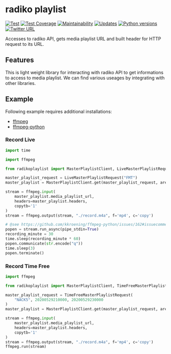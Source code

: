 # radiko playlist

[![Test](https://github.com/road-master/radiko-playlist/workflows/Test/badge.svg)](https://github.com/road-master/radiko-playlist/actions?query=workflow%3ATest)
[![Test Coverage](https://api.codeclimate.com/v1/badges/32788a087b5e6264eaae/test_coverage)](https://codeclimate.com/github/road-master/radiko-playlist/test_coverage)
[![Maintainability](https://api.codeclimate.com/v1/badges/32788a087b5e6264eaae/maintainability)](https://codeclimate.com/github/road-master/radiko-playlist/maintainability)
[![Updates](https://pyup.io/repos/github/road-master/radiko-playlist/shield.svg)](https://pyup.io/repos/github/road-master/radiko-playlist/)
[![Python versions](https://img.shields.io/pypi/pyversions/radikoplaylist.svg)](https://pypi.org/project/radikoplaylist)
[![Twitter URL](https://img.shields.io/twitter/url?style=social&url=https%3A%2F%2Fgithub.com%2Froad-master%2Fradikoplaylist)](https://twitter.com/share?text=radiko%20playlist&url=https://pypi.org/project/radikoplaylist/&hashtags=python)

Accesses to radiko API, gets media playlist URL and built header for HTTP request to its URL.

## Features

This is light weight library for interacting with radiko API to get informations to access to media playlist.
We can find various useages by integrating with other libraries.

## Example

Following example requires additional installations:

- [ffmpeg]
- [ffmpeg-python]

### Record Live

```python
import time

import ffmpeg

from radikoplaylist import MasterPlaylistClient, LiveMasterPlaylistRequest

master_playlist_request = LiveMasterPlaylistRequest("FMT")
master_playlist = MasterPlaylistClient.get(master_playlist_request, area_id="JP13")

stream = ffmpeg.input(
    master_playlist.media_playlist_url,
    headers=master_playlist.headers,
    copytb='1'
)
stream = ffmpeg.output(stream, "./record.m4a", f='mp4', c='copy')

# @see https://github.com/kkroening/ffmpeg-python/issues/162#issuecomment-571820244
popen = stream.run_async(pipe_stdin=True)
recording_minute = 30
time.sleep(recording_minute * 60)
popen.communicate(str.encode("q"))
time.sleep(3)
popen.terminate()
```

### Record Time Free

```python
import ffmpeg

from radikoplaylist import MasterPlaylistClient, TimeFreeMasterPlaylistRequest

master_playlist_request = TimeFreeMasterPlaylistRequest(
    "NACK5", 20200529210000, 20200529230000
)
master_playlist = MasterPlaylistClient.get(master_playlist_request, area_id="JP13")

stream = ffmpeg.input(
    master_playlist.media_playlist_url,
    headers=master_playlist.headers,
    copytb='1'
)
stream = ffmpeg.output(stream, "./record.m4a", f='mp4', c='copy')
ffmpeg.run(stream)
```

[ffmpeg]: https://trac.ffmpeg.org/wiki/CompilationGuide
[ffmpeg-python]: https://pypi.org/project/ffmpeg-python/